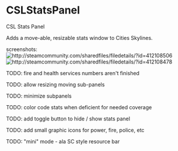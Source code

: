 # CSLStatsPanel
CSL Stats Panel

Adds a move-able, resizable stats window to Cities Skylines.


screenshots:
<img src="http://cloud-2.steamusercontent.com/ugc/540769666704409070/991668B2271CB6C47792C506100EFD33CE5F66F9/" alt="http://steamcommunity.com/sharedfiles/filedetails/?id=412108506" />
<img src="http://cloud-4.steamusercontent.com/ugc/540769666704408869/B90D45996A4523B3E7B7D11CE4EE50AEC47044CA/" alt="http://steamcommunity.com/sharedfiles/filedetails/?id=412108478" />

TODO: fire and health services numbers aren't finished

TODO: allow resizing moving sub-panels

TODO: minimize subpanels

TODO: color code stats when deficient for needed coverage

TODO: add toggle button to hide / show stats panel

TODO: add small graphic icons for power, fire, police, etc

TODO: "mini" mode - ala SC style resource bar
